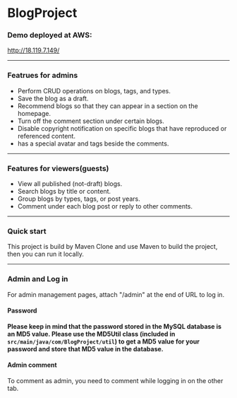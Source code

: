 # BlogProject
### Demo deployed at AWS:
http://18.119.7.149/

------------


### Featrues for admins
- Perform CRUD operations on blogs, tags, and types.
- Save the blog as a draft.
- Recommend blogs so that they can appear in a section on the homepage.
- Turn off the comment section under certain blogs.
- Disable copyright notification on specific blogs that have reproduced or referenced content.
- has a special avatar and tags beside the comments.

------------


### Features for viewers(guests)
- View all published (not-draft) blogs.
- Search blogs by title or content.
- Group blogs by types, tags, or post years.
- Comment under each blog post or reply to other comments.

------------


### Quick start
This project is build by Maven
Clone and use Maven to build the project, then you can run it locally.

------------

### Admin and Log in
For admin management pages, attach "/admin" at the end of URL to log in.

#### Password
**Please keep in mind that the password stored in the MySQL database is an MD5 value. Please use the MD5Util class (included in `src/main/java/com/BlogProject/util`) to get a MD5 value for your password and store that MD5 value in the database.**

#### Admin comment
To comment as admin, you need to comment while logging in on the other tab.
